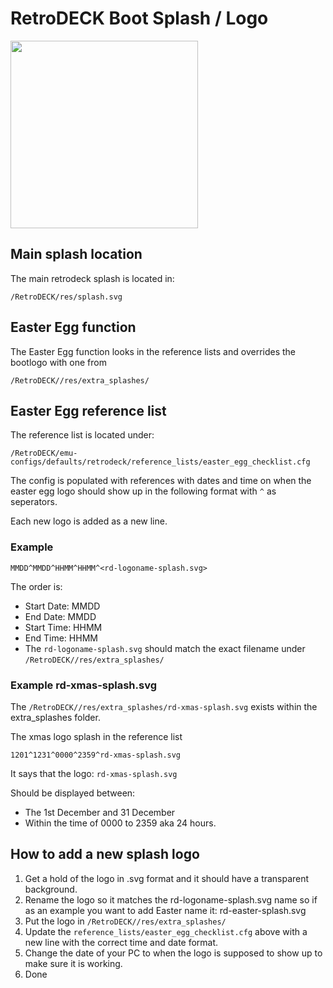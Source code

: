 # RetroDECK Boot Splash / Logo

<img src="../../../wiki_images/logos/rd-esde-logo.svg" width="300">

## Main splash location

The main retrodeck splash is located in:

`/RetroDECK/res/splash.svg`

## Easter Egg function

The Easter Egg function looks in the reference lists and overrides the bootlogo with one from

`/RetroDECK//res/extra_splashes/`

## Easter Egg reference list

The reference list is located under:

`/RetroDECK/emu-configs/defaults/retrodeck/reference_lists/easter_egg_checklist.cfg`

The config is populated with references with dates and time on when the easter egg logo should show up in the following format with `^` as seperators.

Each new logo is added as a new line.

### Example

`MMDD^MMDD^HHMM^HHMM^<rd-logoname-splash.svg>`

The order is:

- Start Date: MMDD
- End Date: MMDD
- Start Time: HHMM
- End Time: HHMM
- The `rd-logoname-splash.svg` should match the exact filename under `/RetroDECK//res/extra_splashes/`



### Example rd-xmas-splash.svg

The `/RetroDECK//res/extra_splashes/rd-xmas-splash.svg` exists within the extra_splashes folder.

The xmas logo splash in the reference list

`1201^1231^0000^2359^rd-xmas-splash.svg`

It says that the logo: `rd-xmas-splash.svg`

Should be displayed between:

- The 1st December and 31 December
- Within the time of 0000 to 2359 aka 24 hours.

## How to add a new splash logo

1. Get a hold of the logo in .svg format and it should have a transparent background.
2. Rename the logo so it matches the rd-logoname-splash.svg name so if as an example you want to add Easter name it: rd-easter-splash.svg
3. Put the logo in `/RetroDECK//res/extra_splashes/`
4. Update the `reference_lists/easter_egg_checklist.cfg` above with a new line with the correct time and date format.
5. Change the date of your PC to when the logo is supposed to show up to make sure it is working.
6. Done
